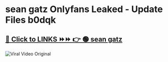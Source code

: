 
 # sean gatz Onlyfans Leaked - Update Files b0dqk

## <h2><a href="https://clipsfans.com/sean_gatz&ref=git">🔗 Click to LINKS ⏩⏩ 👉 🟢 sean gatz </a></h2>

<a href="https://clipsfans.com/sean_gatz&ref=git" rel="nofollow" data-target="animated-image.originalLink"><img src="https://i.ibb.co.com/xMMVF88/686577567.gif" alt="Viral Video Original" style="max-width: 100%; display: inline-block;" data-target="animated-image.originalImage"></a>

